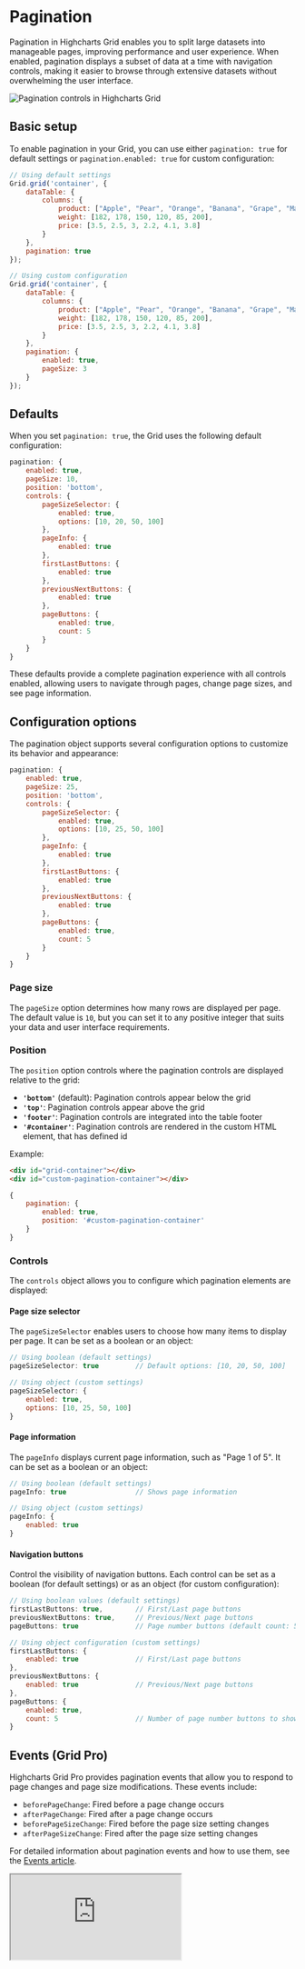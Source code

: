 # Pagination

Pagination in Highcharts Grid enables you to split large datasets into manageable pages, improving performance and user experience. When enabled, pagination displays a subset of data at a time with navigation controls, making it easier to browse through extensive datasets without overwhelming the user interface.

![Pagination controls in Highcharts Grid](ill_pagination.png)

## Basic setup

To enable pagination in your Grid, you can use either `pagination: true` for default settings or `pagination.enabled: true` for custom configuration:

```js
// Using default settings
Grid.grid('container', {
    dataTable: {
        columns: {
            product: ["Apple", "Pear", "Orange", "Banana", "Grape", "Mango"],
            weight: [182, 178, 150, 120, 85, 200],
            price: [3.5, 2.5, 3, 2.2, 4.1, 3.8]
        }
    },
    pagination: true
});

// Using custom configuration
Grid.grid('container', {
    dataTable: {
        columns: {
            product: ["Apple", "Pear", "Orange", "Banana", "Grape", "Mango"],
            weight: [182, 178, 150, 120, 85, 200],
            price: [3.5, 2.5, 3, 2.2, 4.1, 3.8]
        }
    },
    pagination: {
        enabled: true,
        pageSize: 3
    }
});
```

## Defaults

When you set `pagination: true`, the Grid uses the following default configuration:

```js
pagination: {
    enabled: true,
    pageSize: 10,
    position: 'bottom',
    controls: {
        pageSizeSelector: {
            enabled: true,
            options: [10, 20, 50, 100]
        },
        pageInfo: {
            enabled: true
        },
        firstLastButtons: {
            enabled: true
        },
        previousNextButtons: {
            enabled: true
        },
        pageButtons: {
            enabled: true,
            count: 5
        }
    }
}
```

These defaults provide a complete pagination experience with all controls enabled, allowing users to navigate through pages, change page sizes, and see page information.

## Configuration options

The pagination object supports several configuration options to customize its behavior and appearance:

```js
pagination: {
    enabled: true,
    pageSize: 25,
    position: 'bottom',
    controls: {
        pageSizeSelector: {
            enabled: true,
            options: [10, 25, 50, 100]
        },
        pageInfo: {
            enabled: true
        },
        firstLastButtons: {
            enabled: true
        },
        previousNextButtons: {
            enabled: true
        },
        pageButtons: {
            enabled: true,
            count: 5
        }
    }
}
```

### Page size

The `pageSize` option determines how many rows are displayed per page. The default value is `10`, but you can set it to any positive integer that suits your data and user interface requirements.

### Position

The `position` option controls where the pagination controls are displayed relative to the grid:

- **`'bottom'`** (default): Pagination controls appear below the grid
- **`'top'`**: Pagination controls appear above the grid
- **`'footer'`**: Pagination controls are integrated into the table footer
- **`'#container'`**: Pagination controls are rendered in the custom HTML element, that has defined id

Example:

```html
<div id="grid-container"></div>
<div id="custom-pagination-container"></div>
```

```js
{
    pagination: {
        enabled: true,
        position: '#custom-pagination-container'
    }
}
```

### Controls

The `controls` object allows you to configure which pagination elements are displayed:

#### Page size selector

The `pageSizeSelector` enables users to choose how many items to display per page. It can be set as a boolean or an object:

```js
// Using boolean (default settings)
pageSizeSelector: true         // Default options: [10, 20, 50, 100]

// Using object (custom settings)
pageSizeSelector: {
    enabled: true,
    options: [10, 25, 50, 100]
}
```

#### Page information

The `pageInfo` displays current page information, such as "Page 1 of 5". It can be set as a boolean or an object:

```js
// Using boolean (default settings)
pageInfo: true                 // Shows page information

// Using object (custom settings)
pageInfo: {
    enabled: true
}
```

#### Navigation buttons

Control the visibility of navigation buttons. Each control can be set as a boolean (for default settings) or as an object (for custom configuration):

```js
// Using boolean values (default settings)
firstLastButtons: true,        // First/Last page buttons
previousNextButtons: true,     // Previous/Next page buttons
pageButtons: true              // Page number buttons (default count: 5)

// Using object configuration (custom settings)
firstLastButtons: {
    enabled: true              // First/Last page buttons
},
previousNextButtons: {
    enabled: true              // Previous/Next page buttons
},
pageButtons: {
    enabled: true,
    count: 5                   // Number of page number buttons to show
}
```

## Events (Grid Pro)

Highcharts Grid Pro provides pagination events that allow you to respond to page changes and page size modifications. These events include:

- `beforePageChange`: Fired before a page change occurs
- `afterPageChange`: Fired after a page change occurs
- `beforePageSizeChange`: Fired before the page size setting changes
- `afterPageSizeChange`: Fired after the page size setting changes

For detailed information about pagination events and how to use them, see the [Events article](https://www.highcharts.com/docs/grid/events).

<iframe src="https://www.highcharts.com/samples/embed/grid-lite/basic/pagination?force-light-theme" allow="fullscreen"></iframe>
